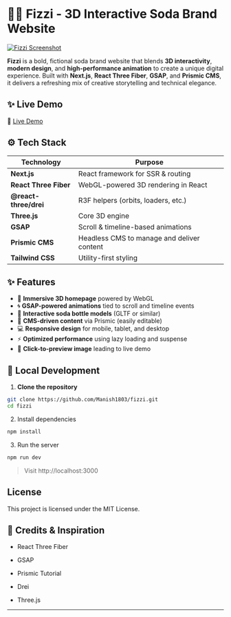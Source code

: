 # 🥫🧊 Fizzi - 3D Interactive Soda Brand Website

[![Fizzi Screenshot](https://res.cloudinary.com/df6bjvmam/image/upload/v1750226765/Fizzi_-_Soda_for_Gutsy_People_hrtxvq.jpg)](https://fizzi-merlin.vercel.app)

**Fizzi** is a bold, fictional soda brand website that blends **3D interactivity**, **modern design**, and **high-performance animation** to create a unique digital experience. Built with **Next.js**, **React Three Fiber**, **GSAP**, and **Prismic CMS**, it delivers a refreshing mix of creative storytelling and technical elegance.

## ✨ Live Demo

🔗 [Live Demo](https://fizzi-merlin.vercel.app)

## ⚙️ Tech Stack

| Technology            | Purpose                                    |
| --------------------- | ------------------------------------------ |
| **Next.js**           | React framework for SSR & routing          |
| **React Three Fiber** | WebGL-powered 3D rendering in React        |
| **@react-three/drei** | R3F helpers (orbits, loaders, etc.)        |
| **Three.js**          | Core 3D engine                             |
| **GSAP**              | Scroll & timeline-based animations         |
| **Prismic CMS**       | Headless CMS to manage and deliver content |
| **Tailwind CSS**      | Utility-first styling                      |

## ✨ Features

- 🧃 **Immersive 3D homepage** powered by WebGL
- 🌀 **GSAP-powered animations** tied to scroll and timeline events
- 🍒 **Interactive soda bottle models** (GLTF or similar)
- 🔗 **CMS-driven content** via Prismic (easily editable)
- 💻 **Responsive design** for mobile, tablet, and desktop
- ⚡ **Optimized performance** using lazy loading and suspense
- 📸 **Click-to-preview image** leading to live demo

## 🧪 Local Development

1. **Clone the repository**

```bash
git clone https://github.com/Manish1803/fizzi.git
cd fizzi
```

2. Install dependencies

```bash
npm install
```

3. Run the server

```bash
npm run dev
```

> Visit http://localhost:3000

## License

This project is licensed under the MIT License.

## 🙌 Credits & Inspiration

- React Three Fiber

- GSAP

- Prismic Tutorial

- Drei

- Three.js

---
